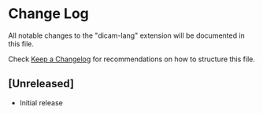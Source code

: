 # Change Log

All notable changes to the "dicam-lang" extension will be documented in this file.

Check [Keep a Changelog](http://keepachangelog.com/) for recommendations on how to structure this file.

## [Unreleased]

- Initial release